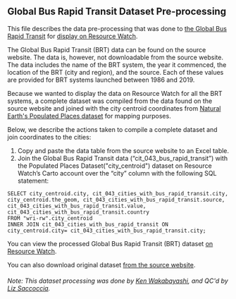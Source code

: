 ## Global Bus Rapid Transit Dataset Pre-processing
This file describes the data pre-processing that was done to [the Global Bus Rapid Transit](https://brtdata.org/indicators/systems/year_system_commenced) for [display on Resource Watch](https://resourcewatch.org/data/explore/Cities-with-Bus-Rapid-Transit).

The Global Bus Rapid Transit (BRT) data can be found on the source website. The data is, however, not downloadable from the source website. The data includes the name of the BRT system, the year it commenced, the location of the BRT (city and region), and the source. Each of these values are provided for BRT systems launched between 1986 and 2019. 

Because we wanted to display the data on Resource Watch for all the BRT systems, a complete dataset was compiled from the data found on the source website and joined with the city centroid coordinates from [Natural Earth's Populated Places dataset](https://www.naturalearthdata.com/downloads/110m-cultural-vectors/110m-populated-places/) for mapping purposes. 

Below, we describe the actions taken to compile a complete dataset and join coordinates to the cities:
1. Copy and paste the data table from the source website to an Excel table.
2. Join the Global Bus Rapid Transit data (“cit_043_bus_rapid_transit”) with the Populated Places Dataset("city_centroid") dataset on Resource Watch’s Carto account over the “city” column with the following SQL statement:
```
SELECT city_centroid.city, cit_043_cities_with_bus_rapid_transit.city, city_centroid.the_geom, cit_043_cities_with_bus_rapid_transit.source, cit_043_cities_with_bus_rapid_transit.value, cit_043_cities_with_bus_rapid_transit.country
FROM "wri-rw".city_centroid
INNER JOIN cit_043_cities_with_bus_rapid_transit ON city_centroid.city= cit_043_cities_with_bus_rapid_transit.city;

```
You can view the processed Global Bus Rapid Transit (BRT) dataset [on Resource Watch](https://resourcewatch.org/data/explore/Cities-with-Bus-Rapid-Transit).

You can also download original dataset [from the source website](https://brtdata.org/indicators/systems/year_system_commenced).

###### Note: This dataset processing was done by [Ken Wakabayashi](https://www.wri.org/profile/ken-wakabayashi), and QC'd by [Liz Saccoccia](https://www.wri.org/profile/liz-saccoccia).
